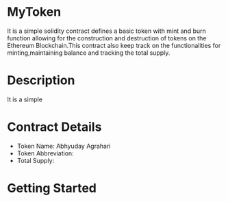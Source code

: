 # MyToken
It is a simple solidity contract defines a basic token with mint and burn function allowing for the construction and destruction of tokens on the Ethereum Blockchain.This contract also keep track on the functionalities for minting,maintaining balance and tracking the total supply.

# Description 
It is a simple 

# Contract Details
- Token Name: Abhyuday Agrahari
- Token Abbreviation: 
- Total Supply: 

# Getting Started
